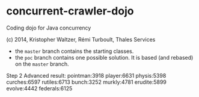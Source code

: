concurrent-crawler-dojo
=======================

Coding dojo for Java concurrency

(c) 2014, Kristopher Waltzer, Rémi Turboult, Thales Services

- the `master` branch contains the starting classes.
- the `poc` branch contains one possible solution. It is based (and rebased)
  on the `master` branch.


Step 2 Advanced result:
pointman:3918
player:6631
physis:5398
curches:6597
rutiles:6713
bunch:3252
murkly:4781
erudite:5899
evolve:4442
federals:6125

